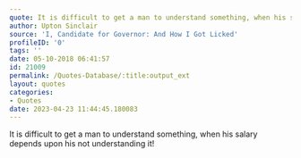 ```yaml
---
quote: It is difficult to get a man to understand something, when his salary depends upon his not understanding it!
author: Upton Sinclair
source: 'I, Candidate for Governor: And How I Got Licked'
profileID: '0'
tags: ''
date: 05-10-2018 06:41:57
id: 21009
permalink: /Quotes-Database/:title:output_ext
layout: quotes
categories:
- Quotes
date: 2023-04-23 11:44:45.180083
---
```

It is difficult to get a man to understand something, when his salary depends upon his not understanding it!